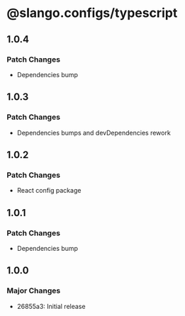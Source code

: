 # @slango.configs/typescript

## 1.0.4

### Patch Changes

- Dependencies bump

## 1.0.3

### Patch Changes

- Dependencies bumps and devDependencies rework

## 1.0.2

### Patch Changes

- React config package

## 1.0.1

### Patch Changes

- Dependencies bump

## 1.0.0

### Major Changes

- 26855a3: Initial release
